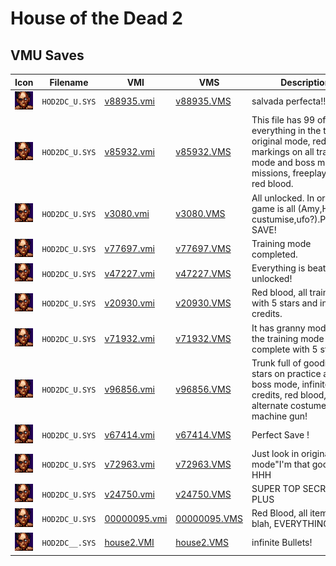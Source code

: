 # House of the Dead 2

## VMU Saves

| Icon | Filename | VMI | VMS | Description |
|------|----------|-----|-----|-------------|
| ![House of the Dead 2](../icons/HOD2DC_U.SYS.GIF) | `HOD2DC_U.SYS` | [v88935.vmi](v88935.vmi) | [v88935.VMS](v88935.VMS) | salvada perfecta!!!!!  |
| ![House of the Dead 2](../icons/HOD2DC_U.SYS.GIF) | `HOD2DC_U.SYS` | [v85932.vmi](v85932.vmi) | [v85932.VMS](v85932.VMS) | This file has 99 of everything in the trunk in original mode, red star markings on all training mode and boss mode missions, freeplay mode, red blood.   |
| ![House of the Dead 2](../icons/HOD2DC_U.SYS.GIF) | `HOD2DC_U.SYS` | [v3080.vmi](v3080.vmi) | [v3080.VMS](v3080.VMS) | All unlocked. In original game is all (Amy,Harry custumise,ufo?).PERFECT SAVE!  |
| ![House of the Dead 2](../icons/HOD2DC_U.SYS.GIF) | `HOD2DC_U.SYS` | [v77697.vmi](v77697.vmi) | [v77697.VMS](v77697.VMS) | Training mode completed.  |
| ![House of the Dead 2](../icons/HOD2DC_U.SYS.GIF) | `HOD2DC_U.SYS` | [v47227.vmi](v47227.vmi) | [v47227.VMS](v47227.VMS) | Everything is beaten and unlocked!  |
| ![House of the Dead 2](../icons/HOD2DC_U.SYS.GIF) | `HOD2DC_U.SYS` | [v20930.vmi](v20930.vmi) | [v20930.VMS](v20930.VMS) | Red blood, all training with 5 stars and infinite credits.  |
| ![House of the Dead 2](../icons/HOD2DC_U.SYS.GIF) | `HOD2DC_U.SYS` | [v71932.vmi](v71932.vmi) | [v71932.VMS](v71932.VMS) | It has granny mode and the training mode is complete with 5 stars.  |
| ![House of the Dead 2](../icons/HOD2DC_U.SYS.GIF) | `HOD2DC_U.SYS` | [v96856.vmi](v96856.vmi) | [v96856.VMS](v96856.VMS) | Trunk full of goodies, all stars on practice and boss mode, infinite credits, red blood, alternate costumes, machine gun!  |
| ![House of the Dead 2](../icons/HOD2DC_U.SYS.GIF) | `HOD2DC_U.SYS` | [v67414.vmi](v67414.vmi) | [v67414.VMS](v67414.VMS) | Perfect Save !  |
| ![House of the Dead 2](../icons/HOD2DC_U.SYS.GIF) | `HOD2DC_U.SYS` | [v72963.vmi](v72963.vmi) | [v72963.VMS](v72963.VMS) | Just look in original mode"I'm that good"-HHH  |
| ![House of the Dead 2](../icons/HOD2DC_U.SYS.GIF) | `HOD2DC_U.SYS` | [v24750.vmi](v24750.vmi) | [v24750.VMS](v24750.VMS) | SUPER TOP SECRET PLUS  |
| ![House of the Dead 2](../icons/HOD2DC_U.SYS.GIF) | `HOD2DC_U.SYS` | [00000095.vmi](00000095.vmi) | [00000095.VMS](00000095.VMS) | Red Blood, all items, blah blah, EVERYTHING  |
| ![House of the Dead 2](../icons/HOD2DC__.SYS.GIF) | `HOD2DC__.SYS` | [house2.VMI](house2.VMI) | [house2.VMS](house2.VMS) | infinite Bullets! |
